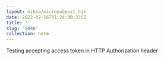 ```yaml
---
layout: miksa/micropubpost.njk
date: 2022-02-16T01:24:00.335Z
title: ''
slug: '5040'
collection: note
---
```

Testing accepting access token in HTTP Authorization header
